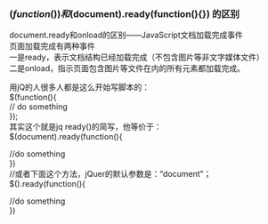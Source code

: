 ### $(function(){})和$(document).ready(function(){}) 的区别
document.ready和onload的区别——JavaScript文档加载完成事件   
页面加载完成有两种事件   
一是ready，表示文档结构已经加载完成（不包含图片等非文字媒体文件）   
二是onload，指示页面包含图片等文件在内的所有元素都加载完成。   
 
用jQ的人很多人都是这么开始写脚本的：  
$(function(){   
// do something   
});  
其实这个就是jq ready()的简写，他等价于：   
$(document).ready(function(){  

//do something  
})  
//或者下面这个方法，jQuer的默认参数是：“document”；  
$().ready(function(){  

//do something  
})